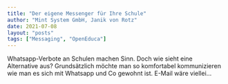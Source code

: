 ```yaml
---
title: "Der eigene Messenger für Ihre Schule"
author: "Mint System GmbH, Janik von Rotz"
date: 2021-07-08
layout: "posts"
tags: ["Messaging", "OpenEduca"]
---
```


Whatsapp-Verbote an Schulen machen Sinn. Doch wie sieht eine Alternative aus? Grundsätzlich möchte man so komfortabel kommunizieren wie man es sich mit Whatsapp und Co gewohnt ist. E-Mail wäre viellei...

